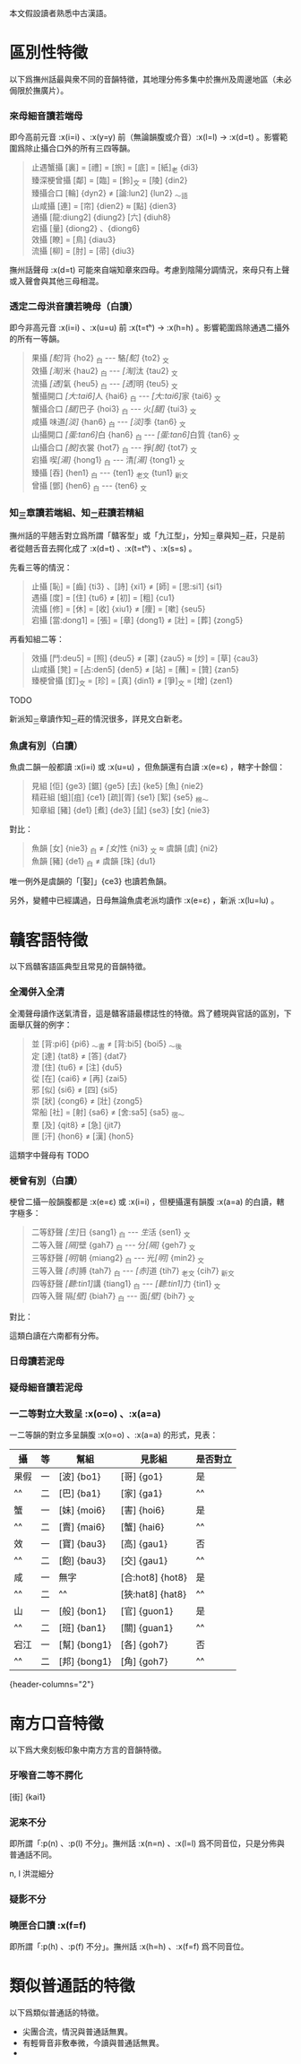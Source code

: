 本文假設讀者熟悉中古漢語。

# 區別性特徵

以下爲撫州話最與衆不同的音韻特徵，其地理分佈多集中於撫州及周邊地區（未必侷限於撫廣片）。

### 來母細音讀若端母

即今高前元音 :x(i=i) 、:x(y=y) 前（無論韻腹或介音）:x(l=l) → :x(d=t) 。影響範圍爲除止攝合口外的所有三四等韻。

> 止遇蟹攝 [裏] = [禮] = [旅] = [底] = [紙]<sub>老</sub> {di3}  
> 臻深梗曾攝 [鄰] = [臨] = [鈴]<sub>文</sub> = [陵] {din2}  
> 臻攝合口 [輪] {dyn2} ≠ [論:lun2] {lun2} <sub>～語</sub>  
> 山咸攝 [連] = [帘] {dien2} ≈ [點] {dien3}  
> 通攝 [龍:diung2] {diung2} [六] {diuh8}  
> 宕攝 [量] {diong2} 、{diong6}  
> 效攝 [瞭] = [鳥] {diau3}  
> 流攝 [柳] = [肘] = [帚] {diu3}

<!-- TODO 止攝合口 支微入虞？ -->

撫州話聲母 :x(d=t) 可能來自端知章來四母。考慮到陰陽分調情況，來母只有上聲或入聲會與其他三母相混。

### 透定二母洪音讀若曉母（白讀）

即今非高元音 :x(i=i) 、:x(u=u) 前 :x(t=tʰ) → :x(h=h) 。影響範圍爲除通遇二攝外的所有一等韻。

> 果攝 <em>[駝]</em>背 {ho2} <sub>白</sub> --- 駱<em>[駝]</em> {to2} <sub>文</sub>  
> 效攝 <em>[淘]</em>米 {hau2} <sub>白</sub> --- <em>[淘]</em>汰 {tau2} <sub>文</sub>  
> 流攝 <em>[透]</em>氣 {heu5} <sub>白</sub> --- <em>[透]</em>明 {teu5} <sub>文</sub>  
> 蟹攝開口 <em>[大:tai6]</em>人 {hai6} <sub>白</sub> --- <em>[大:tai6]</em>家 {tai6} <sub>文</sub>  
> 蟹攝合口 <em>[腿]</em>巴子 {hoi3} <sub>白</sub> --- 火<em>[腿]</em> {tui3} <sub>文</sub>  
> 咸攝 味道<em>[淡]</em> {han6} <sub>白</sub> --- <em>[淡]</em>季 {tan6} <sub>文</sub>  
> 山攝開口 <em>[蛋:tan6]</em>白 {han6} <sub>白</sub> --- <em>[蛋:tan6]</em>白質 {tan6} <sub>文</sub>  
> 山攝合口 <em>[脫]</em>衣裳 {hot7} <sub>白</sub> --- 掙<em>[脫]</em> {tot7} <sub>文</sub>  
> 宕攝 喫<em>[湯]</em> {hong1} <sub>白</sub> --- 清<em>[湯]</em> {tong1} <sub>文</sub>  
> 臻攝 [吞] {hen1} <sub>白</sub> --- {ten1} <sub>老文</sub> {tun1} <sub>新文</sub>  
> 曾攝 [鄧] {hen6} <sub>白</sub> --- {ten6} <sub>文</sub>

### 知<sub>三</sub>章讀若端組、知<sub>二</sub>莊讀若精組

撫州話的平翹舌對立爲所謂「贛客型」或「九江型」，分知<sub>三</sub>章與知<sub>二</sub>莊，只是前者從翹舌音去腭化成了 :x(d=t) 、:x(t=tʰ) 、:x(s=s) 。

先看三等的情況：

> 止攝 [恥] = [齒] {ti3} 、[詩] {xi1} ≠ [師] = [思:si1] {si1}  
> 遇攝 [度] = [住] {tu6} ≠ [初] = [粗] {cu1}  
> 流攝 [修] = [休] = [收] {xiu1} ≠ [痩] = [嗽] {seu5}  
> 宕攝 [當:dong1] = [張] = [章] {dong1} ≠ [壯] = [葬] {zong5}

再看知組二等：

> 效攝 [鬥:deu5] = [照] {deu5} ≠ [罩] {zau5} ≈ [炒] = [草] {cau3}  
> 山咸攝 [凳] = [占:den5] {den5} ≠ [站] = [蘸] = [贊] {zan5}  
> 臻梗曾攝 [釘]<sub>文</sub> = [珍] = [真] {din1} ≠ [爭]<sub>文</sub> = [增] {zen1}

TODO

新派知<sub>三</sub>章讀作知<sub>二</sub>莊的情況很多，詳見<RouterLink :to="{ ...$ROUTES.strata }">文白新老</RouterLink>。

### 魚虞有別（白讀）

魚虞二韻一般都讀 :x(i=i) 或 :x(u=u) ，但魚韻還有白讀 :x(e=ɛ) ，轄字十餘個：

> 見組 [佢] {ge3} [鋸] {ge5} [去] {ke5} [魚] {nie2}  
> 精莊組 [蛆][疽] {ce1} [疏][胥] {se1} [絮] {se5} <sub>棉～</sub>  
> 知章組 [豬] {de1} [煮] {de3} [鼠] {se3} [女] {nie3}

對比：

> 魚韻 [女] {nie3} <sub>白</sub> ≠ <em>[女]</em>性 {ni3} <sub>文</sub> ≈ 虞韻 [虞] {ni2}  
> 魚韻 [豬] {de1} <sub>白</sub> ≠ 虞韻 [珠] {du1}

唯一例外是虞韻的「[娶]」{ce3} 也讀若魚韻。

另外，<RouterLink :to="{ ...$ROUTES.variations, hash: '#二如類字' }">變體</RouterLink>中已經講過，日母無論魚虞老派均讀作 :x(e=ɛ) ，新派 :x(lu=lu) 。

<!-- TODO ref -->

# 贛客語特徵

以下爲贛客語區典型且常見的音韻特徵。

### 全濁併入全清

全濁聲母讀作送氣清音，這是贛客語最標誌性的特徵。爲了體現與官話的區別，下面舉仄聲的例字：

> 並 [背:pi6] {pi6} <sub>～書</sub> ≠ [背:bi5] {boi5} <sub>～後</sub>  
> 定 [達] {tat8} ≠ [答] {dat7}  
> 澄 [住] {tu6} ≠ [注] {du5}  
> 從 [在] {cai6} ≠ [再] {zai5}  
> 邪 [似] {si6} ≠ [四] {si5}  
> 崇 [狀] {cong6} ≠ [壯] {zong5}  
> 常船 [社] = [射] {sa6} ≠ [舍:sa5] {sa5} <sub>宿～</sub>  
> 羣 [及] {qit8} ≠ [急] {jit7}  
> 匣 [汗] {hon6} ≠ [漢] {hon5}

這類字中聲母有 TODO

### 梗曾有別（白讀）

梗曾二攝一般韻腹都是 :x(e=ɛ) 或 :x(i=i) ，但梗攝還有韻腹 :x(a=a) 的白讀，轄字極多：

> 二等舒聲 <em>[生]</em>日 {sang1} <sub>白</sub> --- <em>生</em>活 {sen1} <sub>文</sub>  
> 二等入聲 <em>[隔]</em>壁 {gah7} <sub>白</sub> --- 分<em>[隔]</em> {geh7} <sub>文</sub>  
> 三等舒聲 <em>[明]</em>朝 {miang2} <sub>白</sub> --- 光<em>[明]</em> {min2} <sub>文</sub>  
> 三等入聲 <em>[赤]</em>膊 {tah7} <sub>白</sub> --- <em>[赤]</em>道 {tih7} <sub>老文</sub> {cih7} <sub>新文</sub>  
> 四等舒聲 <em>[聽:tin1]</em>講 {tiang1} <sub>白</sub> --- <em>[聽:tin1]</em>力 {tin1} <sub>文</sub>  
> 四等入聲 隔<em>[壁]</em> {biah7} <sub>白</sub> --- 面<em>[壁]</em> {bih7} <sub>文</sub>

對比：

>

這類白讀在六南都有分佈。

### 日母讀若泥母

### 疑母細音讀若泥母

### 一二等對立大致呈 :x(o=o) 、:x(a=a)

一二等韻的對立多呈韻腹 :x(o=o) 、:x(a=a) 的形式，見表：

| 攝   | 等  | 幫組         | 見影組           | 是否對立 |
| ---- | --- | ------------ | ---------------- | -------- |
| 果假 | 一  | [波] {bo1}   | [哥] {go1}       | 是       |
| ^^   | 二  | [巴] {ba1}   | [家] {ga1}       | ^^       |
| 蟹   | 一  | [妹] {moi6}  | [害] {hoi6}      | 是       |
| ^^   | 二  | [賣] {mai6}  | [蟹] {hai6}      | ^^       |
| 效   | 一  | [寶] {bau3}  | [高] {gau1}      | 否       |
| ^^   | 二  | [飽] {bau3}  | [交] {gau1}      | ^^       |
| 咸   | 一  | 無字         | [合:hot8] {hot8} | 是       |
| ^^   | 二  | ^^           | [狹:hat8] {hat8} | ^^       |
| 山   | 一  | [般] {bon1}  | [官] {guon1}     | 是       |
| ^^   | 二  | [班] {ban1}  | [關] {guan1}     | ^^       |
| 宕江 | 一  | [幫] {bong1} | [各] {goh7}      | 否       |
| ^^   | 二  | [邦] {bong1} | [角] {goh7}      | ^^       |

{header-columns="2"}

# 南方口音特徵

以下爲大衆刻板印象中南方方言的音韻特徵。

### 牙喉音二等不腭化

[街] {kai1}

### 泥來不分

即所謂「:p(n) 、:p(l) 不分」。撫州話 :x(n=n) 、:x(l=l) 爲不同音位，只是分佈與普通話不同。

n, l 洪混細分

### 疑影不分

### 曉匣合口讀 :x(f=f)

即所謂「:p(h) 、:p(f) 不分」。撫州話 :x(h=h) 、:x(f=f) 爲不同音位。

# 類似普通話的特徵

以下爲類似普通話的特徵。

- 尖團合流，情況與普通話無異。
- 有輕脣音非敷奉微，今讀與普通話無異。
-

###
